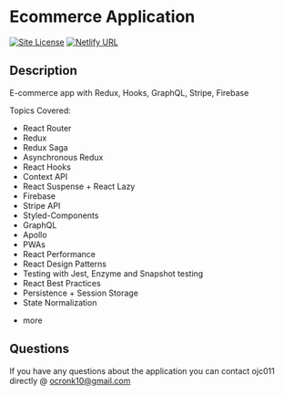 
# Ecommerce Application

[![Site License](https://img.shields.io/badge/license-undefined-blue.svg)](https://github.com/ojc011/ecommerce-business)
 [![Netlify URL](https://img.shields.io/badge/Netlify-URL-purple.svg)](https://sunny-capybara-4ce7ae.netlify.app/)
  
## Description

 E-commerce app with Redux, Hooks, GraphQL, Stripe, Firebase

Topics Covered:
- React Router
- Redux
- Redux Saga
- Asynchronous Redux
- React Hooks
- Context API
- React Suspense + React Lazy
- Firebase
- Stripe API
- Styled-Components
- GraphQL
- Apollo
- PWAs
- React Performance
- React Design Patterns
- Testing with Jest, Enzyme and Snapshot testing
- React Best Practices
- Persistence + Session Storage
- State Normalization
+ more

## Questions

If you have any questions about the application you can contact ojc011 directly @ ocronk10@gmail.com
